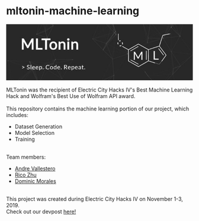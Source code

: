 # mltonin-machine-learning
<p align="center">
  <img src="banner.jpg">
</p>

MLTonin was the recipient of Electric City Hacks IV's Best Machine Learning Hack and Wolfram's Best Use of Wolfram API award.  
&nbsp;  
This repository contains the machine learning portion of our project, which includes:
- Dataset Generation
- Model Selection
- Training  
&nbsp;  

Team members:
- [Andre Vallestero](https://github.com/AndreVallestero)
- [Rico Zhu](https://github.com/ricozhuthegreat)
- [Dominic Morales](https://github.com/sirdommat)  
&nbsp;  

This project was created during Electric City Hacks IV on November 1-3, 2019.  
Check out our devpost [here!](https://devpost.com/software/mltonin-frontend)
